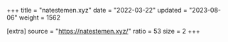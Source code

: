 +++
title = "natestemen.xyz"
date = "2022-03-22"
updated = "2023-08-06"
weight = 1562

[extra]
source = "https://natestemen.xyz/"
ratio = 53
size = 2
+++
